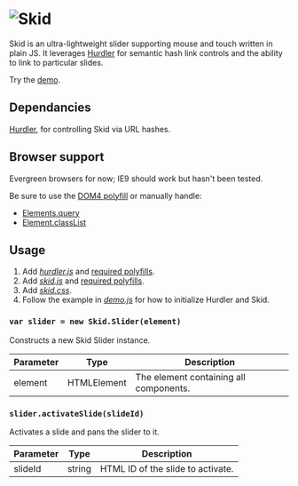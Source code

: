 # ![Skid](http://jaydenseric.com/shared/skid-logo.svg)

Skid is an ultra-lightweight slider supporting mouse and touch written in plain JS. It leverages [Hurdler](https://github.com/jaydenseric/Hurdler) for semantic hash link controls and the ability to link to particular slides.

Try the [demo](http://rawgit.com/jaydenseric/Skid/master/demo.html).

## Dependancies

[Hurdler](https://github.com/jaydenseric/Hurdler), for controlling Skid via URL hashes.

## Browser support

Evergreen browsers for now; IE9 should work but hasn't been tested.

Be sure to use the [DOM4 polyfill](https://github.com/WebReflection/dom4) or manually handle:

- [Elements.query](https://dom.spec.whatwg.org/#dom-elements-query)
- [Element.classList](https://dom.spec.whatwg.org/#dom-element-classlist)

## Usage

1. Add [*hurdler.js*](https://github.com/jaydenseric/Hurdler/blob/master/hurdler.js) and [required polyfills](https://github.com/jaydenseric/Hurdler#browser-support).
2. Add [*skid.js*](https://github.com/jaydenseric/Skid/blob/master/skid.js) and [required polyfills](https://github.com/jaydenseric/Skid#browser-support).
3. Add [*skid.css*](https://github.com/jaydenseric/Skid/blob/master/skid.css).
4. Follow the example in [*demo.js*](https://github.com/jaydenseric/Skid/blob/master/demo.js) for how to initialize Hurdler and Skid.

### `var slider = new Skid.Slider(element)`

Constructs a new Skid Slider instance.

Parameter | Type | Description
--- | --- | ---
element | HTMLElement | The element containing all components.

### `slider.activateSlide(slideId)`

Activates a slide and pans the slider to it.

Parameter | Type | Description
--- | --- | ---
slideId | string | HTML ID of the slide to activate.
